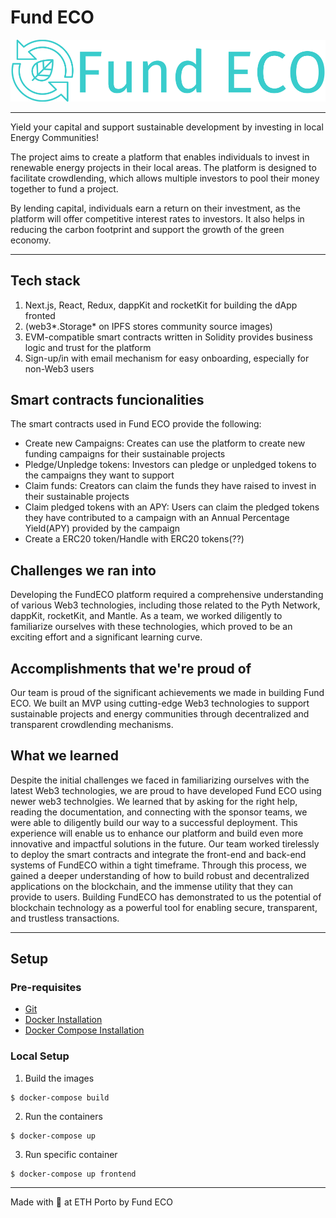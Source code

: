 # Fund ECO

![FundECO Logo](./services/frontend/public/fundeco-logo.png)

____________________
Yield your capital and support sustainable development by investing in local Energy Communities!

The project aims to create a platform that enables individuals to invest in renewable energy projects in their local areas. The platform is designed to facilitate crowdlending, which allows multiple investors to pool their money together to fund a project. 

By lending capital, individuals earn a return on their investment, as the platform will offer competitive interest rates to investors. It also helps in reducing the carbon footprint and support the growth of the green economy.
___________________
## Tech stack

1.	Next.js, React, Redux, dappKit and rocketKit for building the dApp fronted 
2.	(web3*.Storage* on IPFS stores community source images)
3.	EVM-compatible smart contracts written in Solidity provides business logic and trust for the platform
4.	Sign-up/in with email mechanism for easy onboarding, especially for non-Web3 users

## Smart contracts funcionalities

The smart contracts used in Fund ECO provide the following:

- Create new Campaigns: Creates can use the platform to create new funding campaigns for their sustainable projects
- Pledge/Unpledge tokens: Investors can pledge or unpledged tokens to the campaigns they want to support
- Claim funds: Creators can claim the funds they have raised to invest in their sustainable projects
- Claim pledged tokens with an APY:  Users can claim the pledged tokens they have contributed to a campaign with an Annual Percentage Yield(APY) provided by the campaign
- Create a ERC20 token/Handle with ERC20 tokens(??)

## Challenges we ran into

Developing the FundECO platform required a comprehensive understanding of various Web3 technologies, including those related to the Pyth Network, dappKit, rocketKit, and Mantle. As a team, we worked diligently to familiarize ourselves with these technologies, which proved to be an exciting effort and a significant learning curve.  

## Accomplishments that we're proud of

Our team is proud of the significant achievements we made in building Fund ECO. We built an MVP using cutting-edge Web3 technologies to support sustainable projects and energy communities through decentralized and transparent crowdlending mechanisms.

## What we learned

Despite the initial challenges we faced in familiarizing ourselves with the latest Web3 technologies, we are proud to have developed Fund ECO using newer web3 technolgies.  We learned that by asking for the right help, reading the documentation, and connecting with the sponsor teams, we were able to diligently build our way to a successful deployment. This experience will enable us to enhance our platform and build even more innovative and impactful solutions in the future.
Our team worked tirelessly to deploy the smart contracts and integrate the front-end and back-end systems of FundECO within a tight timeframe. Through this process, we gained a deeper understanding of how to build robust and decentralized applications on the blockchain, and the immense utility that they can provide to users. Building FundECO has demonstrated to us the potential of blockchain technology as a powerful tool for enabling secure, transparent, and trustless transactions.


____________________
## Setup

### Pre-requisites

- [Git](https://git-scm.com/book/en/v2/Getting-Started-Installing-Git)
- [Docker Installation](https://docs.docker.com/engine/install/)
- [Docker Compose Installation](https://docs.docker.com/compose/install/)

### Local Setup

1. Build the images

```
$ docker-compose build
```

2. Run the containers

```
$ docker-compose up
```

3. Run specific container

```
$ docker-compose up frontend
```



-----

Made with 💚 at ETH Porto by Fund ECO
